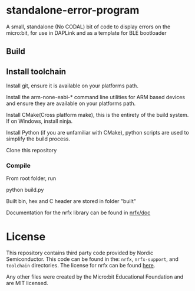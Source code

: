 # standalone-error-program
A small, standalone (No CODAL) bit of code to display errors on the micro:bit, for use in DAPLink and as a template for BLE bootloader

## Build

## Install toolchain

Install git, ensure it is available on your platforms path.

Install the arm-none-eabi-\* command line utilities for ARM based devices and ensure they are available on your platforms path.

Install CMake(Cross platform make), this is the entirety of the build system. If on Windows, install ninja.

Install Python (if you are unfamiliar with CMake), python scripts are used to simplify the build process.

Clone this repository


### Compile

From root folder, run

python build.py

Built bin, hex and C header are stored in folder "built"

Documentation for the nrfx library can be found in [nrfx/doc](https://github.com/microbit-foundation/standalone-error-program/tree/master/nrfx/doc)

# License

This repository contains third party code provided by Nordic Semiconductor. This code can be found in the: `nrfx`, `nrfx-support`, and `toolchain` directories.
The license for nrfx can be found [here](nrfx/LICENSE).

Any other files were created by the Micro:bit Educational Foundation and are MIT licensed.
